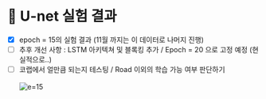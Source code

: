# 📖 U-net 실험 결과


- [x] epoch = 15의 실험 결과 (11월 까지는 이 데이터로 나머지 진행)
- [ ] 추후 개선 사항 : LSTM 아키텍쳐 및 블록킹 추가 / Epoch = 20 으로 고정 예정 (현실적으로..)
- [ ] 코랩에서 얼만큼 되는지 테스팅 / Road 이외의 학습 가능 여부 판단하기 <br><br>
![e=15](https://github.com/user-attachments/assets/894203ac-e2c1-43d9-83ee-8ea596928a67)
